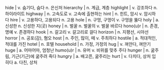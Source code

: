 hide	| v. 숨기다, 숨다 n. 은신처
hierarchy	| n. 계급, 계층
highlight	| v. 강조하다 n. 하이라이트
highway	| n. 고속도로 v. 고속에 출현하는
hint	| n. 힌트, 암시 v. 암시하다
hire	| v. 고용하다, 고용되다 n. 고용
hole	| n. 구멍, 구멍이 v. 구멍을 뚫다
holy	| a. 신성한 n. 신성한 지(곳)
honey	| n. 벌꿀 n. 벌꿀의 v. 벌꿀 바르다
hono(u)r	| n. 존경, 명예 v. 존경하다
hook	| n. 갈고리 v. 갈고리로 걸다
horizon	| n. 지평선, 시야선
horror	| n. 공포(감), 혐오
host	| n. 주인, 많이, 떼 v. 주최하다
hostile	| a. 적대적인, 적대를 가진
hotel	| n. 호텔
household	| n. 가정, 가정의
hug	| v. 껴안다, 껴안기
huge	| a. 어마어마, 엄청난
humo(u)r	| n. 유머 v. 비위를 맞추 주다
hunger	| n. 굶주림, 기근(기근)에 굶주려 죽다
hungry	| a. 배고픈, 굶주리는
hurt	| v. 다치다, 상처 입히다 a. 다친, 상처
